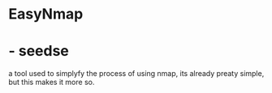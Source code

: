 # EasyNmap
# - seedse

a tool used to simplyfy the process of using nmap, its already preaty simple, but this makes it more so.
